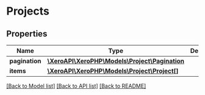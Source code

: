 # Projects

## Properties
Name | Type | Description | Notes
------------ | ------------- | ------------- | -------------
**pagination** | [**\XeroAPI\XeroPHP\Models\Project\Pagination**](Pagination.md) |  | [optional] 
**items** | [**\XeroAPI\XeroPHP\Models\Project\Project[]**](Project.md) |  | [optional] 

[[Back to Model list]](../README.md#documentation-for-models) [[Back to API list]](../README.md#documentation-for-api-endpoints) [[Back to README]](../README.md)


